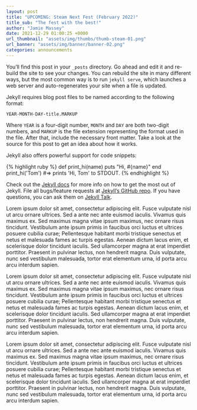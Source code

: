```yaml
---
layout: post
title: "UPCOMING: Steam Next Fest (February 2022)"
title_sub: "The fest with the best!"
author: "Jamie Massey"
date: 2021-12-29 01:00:25 +0000
url_thumbnail: "assets/img/thumbs/thumb-steam-01.png"
url_banner: "assets/img/banner/banner-02.png"
categories: announcements
---
```


You’ll find this post in your `_posts` directory. Go ahead and edit it and re-build the site to see your changes. You can rebuild the site in many different ways, but the most common way is to run `jekyll serve`, which launches a web server and auto-regenerates your site when a file is updated.

Jekyll requires blog post files to be named according to the following format:

`YEAR-MONTH-DAY-title.MARKUP`

Where `YEAR` is a four-digit number, `MONTH` and `DAY` are both two-digit numbers, and `MARKUP` is the file extension representing the format used in the file. After that, include the necessary front matter. Take a look at the source for this post to get an idea about how it works.

Jekyll also offers powerful support for code snippets:

{% highlight ruby %}
def print_hi(name)
  puts "Hi, #{name}"
end
print_hi('Tom')
#=> prints 'Hi, Tom' to STDOUT.
{% endhighlight %}

Check out the [Jekyll docs][jekyll-docs] for more info on how to get the most out of Jekyll. File all bugs/feature requests at [Jekyll’s GitHub repo][jekyll-gh]. If you have questions, you can ask them on [Jekyll Talk][jekyll-talk].

[jekyll-docs]: https://jekyllrb.com/docs/home
[jekyll-gh]:   https://github.com/jekyll/jekyll
[jekyll-talk]: https://talk.jekyllrb.com/

Lorem ipsum dolor sit amet, consectetur adipiscing elit. Fusce vulputate nisl ut arcu ornare ultrices. Sed a ante nec ante euismod iaculis. Vivamus quis maximus ex. Sed maximus magna vitae ipsum maximus, nec ornare risus tincidunt. Vestibulum ante ipsum primis in faucibus orci luctus et ultrices posuere cubilia curae; Pellentesque habitant morbi tristique senectus et netus et malesuada fames ac turpis egestas. Aenean dictum lacus enim, et scelerisque dolor tincidunt iaculis. Sed ullamcorper magna at erat imperdiet porttitor. Praesent in pulvinar lectus, non hendrerit magna. Duis vulputate, nunc sed vestibulum malesuada, tortor erat elementum urna, id porta arcu arcu interdum sapien. 

Lorem ipsum dolor sit amet, consectetur adipiscing elit. Fusce vulputate nisl ut arcu ornare ultrices. Sed a ante nec ante euismod iaculis. Vivamus quis maximus ex. Sed maximus magna vitae ipsum maximus, nec ornare risus tincidunt. Vestibulum ante ipsum primis in faucibus orci luctus et ultrices posuere cubilia curae; Pellentesque habitant morbi tristique senectus et netus et malesuada fames ac turpis egestas. Aenean dictum lacus enim, et scelerisque dolor tincidunt iaculis. Sed ullamcorper magna at erat imperdiet porttitor. Praesent in pulvinar lectus, non hendrerit magna. Duis vulputate, nunc sed vestibulum malesuada, tortor erat elementum urna, id porta arcu arcu interdum sapien. 

Lorem ipsum dolor sit amet, consectetur adipiscing elit. Fusce vulputate nisl ut arcu ornare ultrices. Sed a ante nec ante euismod iaculis. Vivamus quis maximus ex. Sed maximus magna vitae ipsum maximus, nec ornare risus tincidunt. Vestibulum ante ipsum primis in faucibus orci luctus et ultrices posuere cubilia curae; Pellentesque habitant morbi tristique senectus et netus et malesuada fames ac turpis egestas. Aenean dictum lacus enim, et scelerisque dolor tincidunt iaculis. Sed ullamcorper magna at erat imperdiet porttitor. Praesent in pulvinar lectus, non hendrerit magna. Duis vulputate, nunc sed vestibulum malesuada, tortor erat elementum urna, id porta arcu arcu interdum sapien. 
